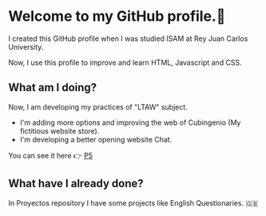 # Welcome to my GitHub profile.👋

I created this GitHub profile when I was studied ISAM at Rey Juan Carlos University.

Now, I use this profile to improve and learn HTML, Javascript and CSS.

## What am I doing?

Now, I am developing my practices of "LTAW" subject.
  
  * I'm adding more options and improving the web of Cubingenio (My fictitious website store). 
  * I'm developing a better opening website Chat.
 
You can see it here :point_right: [P5](https://github.com/SalcedoManuel/2020-2021-LTAW-Practicas/tree/main/P5) 

## What have I already done?

In Proyectos repository I have some projects like English Questionaries. :gb:
<!--
**SalcedoManuel/SalcedoManuel** is a ✨ _special_ ✨ repository because its `README.md` (this file) appears on your GitHub profile.

Here are some ideas to get you started:

- 🔭 I’m currently working on ...
- 🌱 I’m currently learning ...
- 👯 I’m looking to collaborate on ...
- 🤔 I’m looking for help with ...
- 💬 Ask me about ...
- 📫 How to reach me: ...
- 😄 Pronouns: ...
- ⚡ Fun fact: ...
-->
